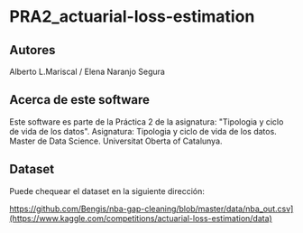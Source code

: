 # PRA2_actuarial-loss-estimation

## Autores
Alberto L.Mariscal / Elena Naranjo Segura

## Acerca de este software
Este software es parte de la Práctica 2 de la asignatura: "Tipologia y ciclo de vida de los datos".
Asignatura: Tipologia y ciclo de vida de los datos.
Master de Data Science.
Universitat Oberta of Catalunya.

## Dataset
Puede chequear el dataset en la siguiente dirección:

https://github.com/Bengis/nba-gap-cleaning/blob/master/data/nba_out.csv](https://www.kaggle.com/competitions/actuarial-loss-estimation/data)


